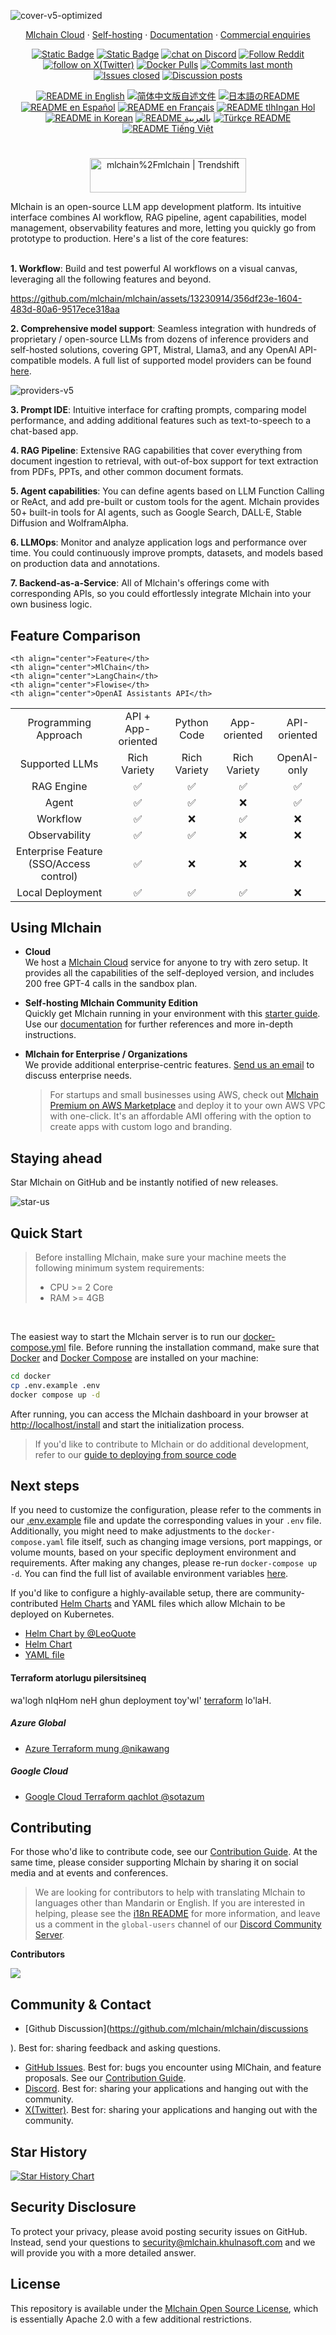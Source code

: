 ![cover-v5-optimized](https://github.com/mlchain/mlchain/assets/13230914/f9e19af5-61ba-4119-b926-d10c4c06ebab)

<p align="center">
  <a href="https://cloud-mlchain.khulnasoft.com">Mlchain Cloud</a> ·
  <a href="https://docs-mlchain.khulnasoft.com/getting-started/install-self-hosted">Self-hosting</a> ·
  <a href="https://docs-mlchain.khulnasoft.com">Documentation</a> ·
  <a href="https://umlchain.app/chat/22L1zSxg6yW1cWQg">Commercial enquiries</a>
</p>

<p align="center">
    <a href="https://mlchain.khulnasoft.com" target="_blank">
        <img alt="Static Badge" src="https://img.shields.io/badge/Product-F04438"></a>
    <a href="https://mlchain.khulnasoft.com/pricing" target="_blank">
        <img alt="Static Badge" src="https://img.shields.io/badge/free-pricing?logo=free&color=%20%23155EEF&label=pricing&labelColor=%20%23528bff"></a>
    <a href="https://discord.gg/FngNHpbcY7" target="_blank">
        <img src="https://img.shields.io/discord/1082486657678311454?logo=discord&labelColor=%20%235462eb&logoColor=%20%23f5f5f5&color=%20%235462eb"
            alt="chat on Discord"></a>
    <a href="https://reddit.com/r/mlchainai" target="_blank">  
        <img src="https://img.shields.io/reddit/subreddit-subscribers/mlchainai?style=plastic&logo=reddit&label=r%2Fmlchainai&labelColor=white"
            alt="Follow Reddit"></a>
    <a href="https://twitter.com/intent/follow?screen_name=mlchain_ai" target="_blank">
        <img src="https://img.shields.io/twitter/follow/mlchain_ai?logo=X&color=%20%23f5f5f5"
            alt="follow on X(Twitter)"></a>
    <a href="https://hub.docker.com/u/mlchain" target="_blank">
        <img alt="Docker Pulls" src="https://img.shields.io/docker/pulls/mlchain/mlchain-web?labelColor=%20%23FDB062&color=%20%23f79009"></a>
    <a href="https://github.com/mlchain/mlchain/graphs/commit-activity" target="_blank">
        <img alt="Commits last month" src="https://img.shields.io/github/commit-activity/m/mlchain/mlchain?labelColor=%20%2332b583&color=%20%2312b76a"></a>
    <a href="https://github.com/mlchain/mlchain/" target="_blank">
        <img alt="Issues closed" src="https://img.shields.io/github/issues-search?query=repo%3Amlchain%2Fmlchain%20is%3Aclosed&label=issues%20closed&labelColor=%20%237d89b0&color=%20%235d6b98"></a>
    <a href="https://github.com/mlchain/mlchain/discussions/" target="_blank">
        <img alt="Discussion posts" src="https://img.shields.io/github/discussions/mlchain/mlchain?labelColor=%20%239b8afb&color=%20%237a5af8"></a>
</p>

<p align="center">
  <a href="./README.md"><img alt="README in English" src="https://img.shields.io/badge/English-d9d9d9"></a>
  <a href="./README_CN.md"><img alt="简体中文版自述文件" src="https://img.shields.io/badge/简体中文-d9d9d9"></a>
  <a href="./README_JA.md"><img alt="日本語のREADME" src="https://img.shields.io/badge/日本語-d9d9d9"></a>
  <a href="./README_ES.md"><img alt="README en Español" src="https://img.shields.io/badge/Español-d9d9d9"></a>
  <a href="./README_FR.md"><img alt="README en Français" src="https://img.shields.io/badge/Français-d9d9d9"></a>
  <a href="./README_KL.md"><img alt="README tlhIngan Hol" src="https://img.shields.io/badge/Klingon-d9d9d9"></a>
  <a href="./README_KR.md"><img alt="README in Korean" src="https://img.shields.io/badge/한국어-d9d9d9"></a>
  <a href="./README_AR.md"><img alt="README بالعربية" src="https://img.shields.io/badge/العربية-d9d9d9"></a>
  <a href="./README_TR.md"><img alt="Türkçe README" src="https://img.shields.io/badge/Türkçe-d9d9d9"></a>
  <a href="./README_VI.md"><img alt="README Tiếng Việt" src="https://img.shields.io/badge/Ti%E1%BA%BFng%20Vi%E1%BB%87t-d9d9d9"></a>
</p>

#

<p align="center">
  <a href="https://trendshift.io/repositories/2152" target="_blank"><img src="https://trendshift.io/api/badge/repositories/2152" alt="mlchain%2Fmlchain | Trendshift" style="width: 250px; height: 55px;" width="250" height="55"/></a>
</p>
Mlchain is an open-source LLM app development platform. Its intuitive interface combines AI workflow, RAG pipeline, agent capabilities, model management, observability features and more, letting you quickly go from prototype to production. Here's a list of the core features:
</br> </br>

**1. Workflow**: 
  Build and test powerful AI workflows on a visual canvas, leveraging all the following features and beyond.


  https://github.com/mlchain/mlchain/assets/13230914/356df23e-1604-483d-80a6-9517ece318aa



**2. Comprehensive model support**: 
  Seamless integration with hundreds of proprietary / open-source LLMs from dozens of inference providers and self-hosted solutions, covering GPT, Mistral, Llama3, and any OpenAI API-compatible models. A full list of supported model providers can be found [here](https://docs-mlchain.khulnasoft.com/getting-started/readme/model-providers).

![providers-v5](https://github.com/mlchain/mlchain/assets/13230914/5a17bdbe-097a-4100-8363-40255b70f6e3)


**3. Prompt IDE**: 
  Intuitive interface for crafting prompts, comparing model performance, and adding additional features such as text-to-speech to a chat-based app. 

**4. RAG Pipeline**: 
  Extensive RAG capabilities that cover everything from document ingestion to retrieval, with out-of-box support for text extraction from PDFs, PPTs, and other common document formats.

**5. Agent capabilities**: 
  You can define agents based on LLM Function Calling or ReAct, and add pre-built or custom tools for the agent. Mlchain provides 50+ built-in tools for AI agents, such as Google Search, DALL·E, Stable Diffusion and WolframAlpha.

**6. LLMOps**: 
  Monitor and analyze application logs and performance over time. You could continuously improve prompts, datasets, and models based on production data and annotations.

**7. Backend-as-a-Service**: 
  All of Mlchain's offerings come with corresponding APIs, so you could effortlessly integrate Mlchain into your own business logic.


## Feature Comparison
<table style="width: 100%;">
  <tr

>
    <th align="center">Feature</th>
    <th align="center">MlChain</th>
    <th align="center">LangChain</th>
    <th align="center">Flowise</th>
    <th align="center">OpenAI Assistants API</th>
  </tr>
  <tr>
    <td align="center">Programming Approach</td>
    <td align="center">API + App-oriented</td>
    <td align="center">Python Code</td>
    <td align="center">App-oriented</td>
    <td align="center">API-oriented</td>
  </tr>
  <tr>
    <td align="center">Supported LLMs</td>
    <td align="center">Rich Variety</td>
    <td align="center">Rich Variety</td>
    <td align="center">Rich Variety</td>
    <td align="center">OpenAI-only</td>
  </tr>
  <tr>
    <td align="center">RAG Engine</td>
    <td align="center">✅</td>
    <td align="center">✅</td>
    <td align="center">✅</td>
    <td align="center">✅</td>
  </tr>
  <tr>
    <td align="center">Agent</td>
    <td align="center">✅</td>
    <td align="center">✅</td>
    <td align="center">❌</td>
    <td align="center">✅</td>
  </tr>
  <tr>
    <td align="center">Workflow</td>
    <td align="center">✅</td>
    <td align="center">❌</td>
    <td align="center">✅</td>
    <td align="center">❌</td>
  </tr>
  <tr>
    <td align="center">Observability</td>
    <td align="center">✅</td>
    <td align="center">✅</td>
    <td align="center">❌</td>
    <td align="center">❌</td>
  </tr>
  <tr>
    <td align="center">Enterprise Feature (SSO/Access control)</td>
    <td align="center">✅</td>
    <td align="center">❌</td>
    <td align="center">❌</td>
    <td align="center">❌</td>
  </tr>
  <tr>
    <td align="center">Local Deployment</td>
    <td align="center">✅</td>
    <td align="center">✅</td>
    <td align="center">✅</td>
    <td align="center">❌</td>
  </tr>
</table>

## Using Mlchain

- **Cloud </br>**
We host a [Mlchain Cloud](https://mlchain.khulnasoft.com) service for anyone to try with zero setup. It provides all the capabilities of the self-deployed version, and includes 200 free GPT-4 calls in the sandbox plan.

- **Self-hosting Mlchain Community Edition</br>**
Quickly get Mlchain running in your environment with this [starter guide](#quick-start).
Use our [documentation](https://docs-mlchain.khulnasoft.com) for further references and more in-depth instructions.

- **Mlchain for Enterprise / Organizations</br>**
We provide additional enterprise-centric features. [Send us an email](mailto:business@mlchain.khulnasoft.com?subject=[GitHub]Business%20License%20Inquiry) to discuss enterprise needs. </br>
  > For startups and small businesses using AWS, check out [Mlchain Premium on AWS Marketplace](https://aws.amazon.com/marketplace/pp/prodview-t22mebxzwjhu6) and deploy it to your own AWS VPC with one-click. It's an affordable AMI offering with the option to create apps with custom logo and branding.


## Staying ahead

Star Mlchain on GitHub and be instantly notified of new releases.

![star-us](https://github.com/mlchain/mlchain/assets/13230914/b823edc1-6388-4e25-ad45-2f6b187adbb4)



## Quick Start
> Before installing Mlchain, make sure your machine meets the following minimum system requirements:
> 
>- CPU >= 2 Core
>- RAM >= 4GB

</br>

The easiest way to start the Mlchain server is to run our [docker-compose.yml](docker/docker-compose.yaml) file. Before running the installation command, make sure that [Docker](https://docs.docker.com/get-docker/) and [Docker Compose](https://docs.docker.com/compose/install/) are installed on your machine:

```bash
cd docker
cp .env.example .env
docker compose up -d
```

After running, you can access the Mlchain dashboard in your browser at [http://localhost/install](http://localhost/install) and start the initialization process.

> If you'd like to contribute to Mlchain or do additional development, refer to our [guide to deploying from source code](https://docs-mlchain.khulnasoft.com/getting-started/install-self-hosted/local-source-code)

## Next steps

If you need to customize the configuration, please refer to the comments in our [.env.example](docker/.env.example) file and update the corresponding values in your `.env` file. Additionally, you might need to make adjustments to the `docker-compose.yaml` file itself, such as changing image versions, port mappings, or volume mounts, based on your specific deployment environment and requirements. After making any changes, please re-run `docker-compose up -d`. You can find the full list of available environment variables [here](https://docs-mlchain.khulnasoft.com/getting-started/install-self-hosted/environments).

If you'd like to configure a highly-available setup, there are community-contributed [Helm Charts](https://helm.sh/) and YAML files which allow Mlchain to be deployed on Kubernetes.

- [Helm Chart by @LeoQuote](https://github.com/douban/charts/tree/master/charts/mlchain)
- [Helm Chart](https://github.com/MLChain/mlchain-helm)
- [YAML file](https://github.com/MLChain/mlchain-kubernetes)

#### Terraform atorlugu pilersitsineq

wa'logh nIqHom neH ghun deployment toy'wI' [terraform](https://www.terraform.io/) lo'laH.

##### Azure Global
- [Azure Terraform mung @nikawang](https://github.com/MLChain/mlchain-azure-terraform)

##### Google Cloud
- [Google Cloud Terraform qachlot @sotazum](https://github.com/DeNA/mlchain-google-cloud-terraform)

## Contributing

For those who'd like to contribute code, see our [Contribution Guide](https://github.com/mlchain/mlchain/blob/main/CONTRIBUTING.md). 
At the same time, please consider supporting Mlchain by sharing it on social media and at events and conferences.


> We are looking for contributors to help with translating Mlchain to languages other than Mandarin or English. If you are interested in helping, please see the [i18n README](https://github.com/mlchain/mlchain/blob/main/web/i18n/README.md) for more information, and leave us a comment in the `global-users` channel of our [Discord Community Server](https://discord.gg/8Tpq4AcN9c).

**Contributors**

<a href="https://github.com/mlchain/mlchain/graphs/contributors">
  <img src="https://contrib.rocks/image?repo=mlchain/mlchain" />
</a>

## Community & Contact

* [Github Discussion](https://github.com/mlchain/mlchain/discussions

). Best for: sharing feedback and asking questions.
* [GitHub Issues](https://github.com/mlchain/mlchain/issues). Best for: bugs you encounter using MlChain, and feature proposals. See our [Contribution Guide](https://github.com/mlchain/mlchain/blob/main/CONTRIBUTING.md).
* [Discord](https://discord.gg/FngNHpbcY7). Best for: sharing your applications and hanging out with the community.
* [X(Twitter)](https://twitter.com/mlchain_ai). Best for: sharing your applications and hanging out with the community.

## Star History

[![Star History Chart](https://api.star-history.com/svg?repos=mlchain/mlchain&type=Date)](https://star-history.com/#mlchain/mlchain&Date)


## Security Disclosure

To protect your privacy, please avoid posting security issues on GitHub. Instead, send your questions to security@mlchain.khulnasoft.com and we will provide you with a more detailed answer.

## License

This repository is available under the [Mlchain Open Source License](LICENSE), which is essentially Apache 2.0 with a few additional restrictions.
